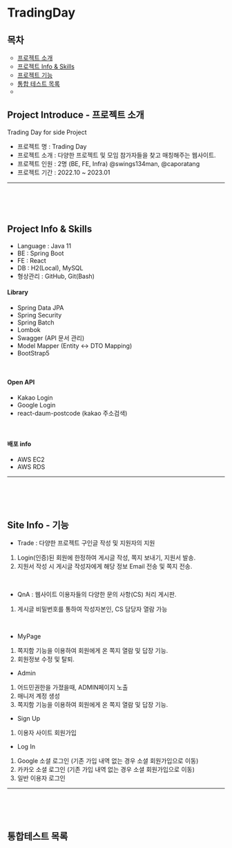 # TradingDay

## 목차
<ul style="list-style-type: circle;" data-ke-list-type="circle">
<li><a href="#purose">프로젝트 소개</a></li>
<li><a href="#info">프로젝트 Info & Skills</a></li>
<li><a href="#feature">프로젝트 기능</a></li>
<li><a href="#test">통합 테스트 목록</a></li>
<li><a href="#5"></a></li>
</ul>


<h2 id="purose">Project Introduce - 프로젝트 소개</h2>
Trading Day for side Project <br/>

* 프로젝트 명  : Trading Day
* 프로젝트 소개 : 다양한 프로젝트 및 모임 참가자들을 찾고 매칭해주는 웹사이트.
* 프로젝트 인원  : 2명 (BE, FE, Infra) @swings134man, @caporatang
* 프로젝트 기간  : 2022.10 ~ 2023.01
--------------------------------------------------------------------------------
<br/>
<br/>
<br/>
<h2 id="info">Project Info & Skills</h2>

* Language : Java 11
* BE : Spring Boot <br/>
* FE : React <br/>
* DB : H2(Local), MySQL <br/>
* 형상관리 : GitHub, Git(Bash)

#### Library 
- Spring Data JPA 
- Spring Security 
- Spring Batch 
- Lombok
- Swagger (API 문서 관리)
- Model Mapper (Entity <-> DTO Mapping)
- BootStrap5
<br/>

#### Open API
- Kakao Login
- Google Login
- react-daum-postcode (kakao 주소검색)
<br/>

#### 배포 info
- AWS EC2
- AWS RDS
--------------------------------------------------------------------------------
<br/>
<br/>
<br/>
<h2 id="feature">Site Info - 기능</h2>

* Trade : 다양한 프로젝트 구인글 작성 및 지원자의 지원
1. Login(인증)된 회원에 한정하여 게시글 작성, 쪽지 보내기, 지원서 발송.
2. 지원서 작성 시 게시글 작성자에게 해당 정보 Email 전송 및 쪽지 전송.
<br/>

* QnA : 웹사이트 이용자들의 다양한 문의 사항(CS) 처리 게시판.
1. 게시글 비밀번호를 통하여 작성자본인, CS 담당자 열람 가능
<br/>

* MyPage
1. 쪽지함 기능을 이용하여 회원에게 온 쪽지 열람 및 답장 기능.
2. 회원정보 수정 및 탈퇴. 

* Admin
1. 어드민권한을 가졌을때, ADMIN페이지 노출
2. 매니저 계정 생성
3. 쪽지함 기능을 이용하여 회원에게 온 쪽지 열람 및 답장 기능.

* Sign Up
1. 이용자 사이트 회원가입

* Log In
1. Google 소셜 로그인 (기존 가입 내역 없는 경우 소셜 회원가입으로 이동)
2. 카카오 소셜 로그인 (기존 가입 내역 없는 경우 소셜 회원가입으로 이동)
3. 일반 이용자 로그인
--------------------------------------------------------------------------------
<br/>
<br/>
<br/>
<h2 id="test">통합테스트 목록</h2>
